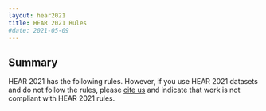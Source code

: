 ```yaml
---
layout: hear2021
title: HEAR 2021 Rules
#date: 2021-05-09
---
```


## Summary

HEAR 2021 has the following rules. However, if you use HEAR 2021
datasets and do not follow the rules, please [cite us](hear2021-pmlr.html)
and indicate that work is not compliant with HEAR 2021 rules.
